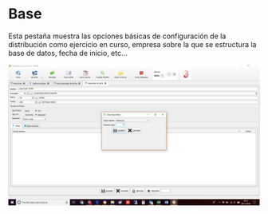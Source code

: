 # Base

Esta pestaña muestra las opciones básicas de configuración de la distribución como ejercicio en curso, empresa sobre la que se estructura la base de datos, fecha de inicio, etc...

![](../../../.gitbook/assets/image%20%2875%29.png)



